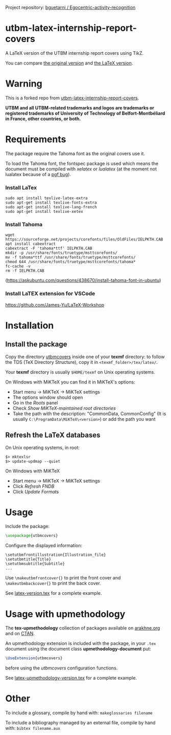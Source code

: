 Project repository: [ bguetarni /
Egocentric-activity-recognition ](https://github.com/bguetarni/Egocentric-activity-recognition)

# utbm-latex-internship-report-covers

A LaTeX version of the UTBM internship report covers using TikZ.

You can compare [the original version](original-version.doc) and [the LaTeX version](latex-version.pdf).

# Warning
This is a forked repo from [utbm-latex-internship-report-covers](https://github.com/pinam45/utbm-latex-internship-report-covers).


**UTBM and all UTBM-related trademarks and logos are trademarks or registered trademarks of University of Technology of Belfort-Montbéliard in France, other countries, or both.**

# Requirements

The package require the Tahoma font as the original covers use it.

To load the Tahoma font, the fontspec package is used which means the document must be compiled with *xelatex* or *lualatex* (at the moment not lualatex because of a [pgf bug](https://sourceforge.net/p/pgf/bugs/384/)).

### Install LaTex
```
sudo apt install texlive-latex-extra
sudo apt-get install texlive-fonts-extra
sudo apt-get install texlive-lang-french
sudo apt-get install texlive-xetex
```

### Install Tahoma
```
wget https://sourceforge.net/projects/corefonts/files/OldFiles/IELPKTH.CAB
apt install cabextract
cabextract -F 'tahoma*ttf' IELPKTH.CAB
mkdir -p /usr/share/fonts/truetype/msttcorefonts/
mv -f tahoma*ttf /usr/share/fonts/truetype/msttcorefonts/
chmod 644 /usr/share/fonts/truetype/msttcorefonts/tahoma*
fc-cache -v
rm -f IELPKTH.CAB
```
(https://askubuntu.com/questions/438670/install-tahoma-font-in-ubuntu)

### Install LaTEX extension for VSCode
https://github.com/James-Yu/LaTeX-Workshop

# Installation

## Install the package

Copy the directory [utbmcovers](utbmcovers) inside one of your **texmf** directory: to follow the TDS (TeX Directory Structure), copy it in ``<texmf_folder>/tex/latex/``.

Your **texmf** directory is usually ``$HOME/texmf`` on Unix operating systems.

On Windows with MiKTeX you can find it in MiKTeX's options:
- Start menu -> MiKTeX -> MiKTeX settings
- The options window should open
- Go in the *Roots* panel
- Check *Show MiKTeX-maintained root directories*
- Take the path with the description: "CommonData, CommonConfig" (It is usually ``C:\ProgramData\MiKTeX\<version>``) or add the path you want

## Refresh the LaTeX databases

On Unix operating systems, in root:
```
$> mktexlsr
$> update-updmap --quiet
```

On Windows with MiKTeX
- Start menu -> MiKTeX -> MiKTeX settings
- Click *Refresh FNDB*
- Click *Update Formats*

# Usage

Include the package:
```latex
\usepackage{utbmcovers}
```
Configure the displayed information:
```
\setutbmfrontillustration{Illustration_file}
\setutbmtitle{Title}
\setutbmsubtitle{Subtitle}
...
```
Use ``\makeutbmfrontcover{}`` to print the front cover and ``\makeutbmbackcover{}`` to print the back cover.

See [latex-version.tex](latex-version.tex) for a complete example.

# Usage with upmethodology

The **tex-upmethodology** collection of packages available on [arakhne.org](http://www.arakhne.org/tex-upmethodology) and on [CTAN](https://www.ctan.org/pkg/upmethodology).

An upmethodology extension is included with the package, in your ``.tex`` document using the document class **upmethodology-document** put:
```latex
\UseExtension{utbmcovers}
```
before using the *utbmcovers* configuration functions.

See [latex-upmethodology-version.tex](latex-upmethodology-version.tex) for a complete example.

# Other
To include a glossary, compile by hand with: ```makeglossaries filename```

To include a bibliography managed by an external file, compile by hand with: ```bibtex filename.aux```
